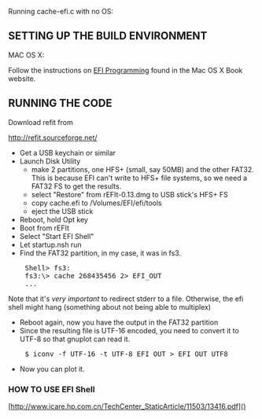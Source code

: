 Running cache-efi.c with no OS:

## SETTING UP THE BUILD ENVIRONMENT ##

MAC OS X:

Follow the instructions on [EFI
Programming](http://www.osxbook.com/book/bonus/chapter4/efiprogramming/)
found in the Mac OS X Book website.


## RUNNING THE CODE ##

Download refit from

http://refit.sourceforge.net/

- Get a USB keychain or similar
- Launch Disk Utility
  * make 2 partitions, one HFS+ (small, say 50MB) and the other
    FAT32. This is because EFI can't write to HFS+ file systems, so we
    need a FAT32 FS to get the results.
  * select "Restore" from rEFIt-0.13.dmg to USB stick's HFS+ FS
  * copy cache.efi to /Volumes/EFI/efi/tools
  * eject the USB stick
- Reboot, hold Opt key
- Boot from rEFIt
- Select "Start EFI Shell"
- Let startup.nsh run
- Find the FAT32 partition, in my case, it was in fs3.
<pre>
    Shell> fs3:
    fs3:\> cache 268435456 2> EFI_OUT
    ...
</pre>
Note that it's *very important* to redirect stderr to a
file. Otherwise, the efi shell might hang (something about not being
able to multiplex)

- Reboot again, now you have the output in the FAT32 partition
- Since the resulting file is UTF-16 encoded, you need to convert it
  to UTF-8 so that gnuplot can read it.
<pre>
    $ iconv -f UTF-16 -t UTF-8 EFI_OUT > EFI_OUT_UTF8
</pre>
- Now you can plot it.  

  
### HOW TO USE EFI Shell ###

[http://www.icare.hp.com.cn/TechCenter_StaticArticle/11503/13416.pdf]()

